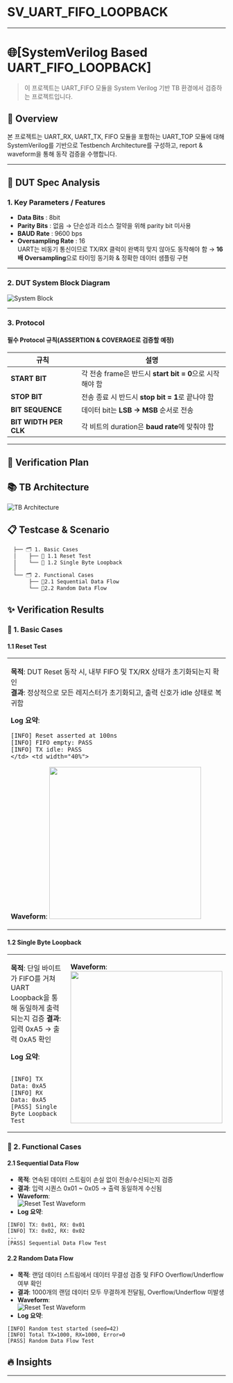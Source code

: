 # SV_UART_FIFO_LOOPBACK

----
# 🌐[SystemVerilog Based UART_FIFO_LOOPBACK]

> 이 프로젝트는 UART_FIFO 모듈을 System Verilog 기반 TB 환경에서 검증하는 프로젝트입니다.


## 🔎 Overview
본 프로젝트는 UART_RX, UART_TX, FIFO 모듈을 포함하는 UART_TOP 모듈에 대해 SystemVerilog를 기반으로 Testbench Architecture를 구성하고, report & waveform을 통해 동작 검증을 수행합니다.

---

## 📌 DUT Spec Analysis

### **1. Key Parameters / Features**
- **Data Bits** : 8bit  
- **Parity Bits** : 없음 → 단순성과 리소스 절약을 위해 parity bit 미사용
- **BAUD Rate** : 9600 bps
- **Oversampling Rate** : 16  
  UART는 비동기 통신이므로 TX/RX 클럭이 완벽히 맞지 않아도 동작해야 함 → **16배 Oversampling**으로 타이밍 동기화 & 정확한 데이터 샘플링 구현
---
### **2. DUT System Block Diagram**
![System Block](https://github.com/user-attachments/assets/f42e7085-e6bc-44c7-9b80-bd48747d063a)

---

### **3. Protocol**

#### **필수 Protocol 규칙(ASSERTION & COVERAGE로 검증할 예정)**
| 규칙 | 설명 |
|------|------|
| **START BIT** | 각 전송 frame은 반드시 **start bit = 0**으로 시작해야 함 |
| **STOP BIT**  | 전송 종료 시 반드시 **stop bit = 1**로 끝나야 함 |
| **BIT SEQUENCE** | 데이터 bit는 **LSB → MSB** 순서로 전송 |
| **BIT WIDTH PER CLK** | 각 비트의 duration은 **baud rate**에 맞춰야 함 |

---


## 🔁 Verification Plan

## 📚 TB Architecture
![TB Architecture](https://github.com/user-attachments/assets/941bc3b9-728d-4a0c-8083-82cdb666bb6d)


## 📋 Testcase & Scenario
```markdown
  ├── 🗂️ 1. Basic Cases
  │    ├── 📂 1.1 Reset Test
  │    └── 📂 1.2 Single Byte Loopback
  │  
  └── 🗂️ 2. Functional Cases  
       ├── 📂2.1 Sequential Data Flow
       └── 📂2.2 Random Data Flow
 ```

## ✨ Verification Results

### 🔹 1. Basic Cases

#### 1.1 Reset Test
<table>
<tr>
<td width="70%">
  
**목적**: DUT Reset 동작 시, 내부 FIFO 및 TX/RX 상태가 초기화되는지 확인  
**결과**: 정상적으로 모든 레지스터가 초기화되고, 출력 신호가 idle 상태로 복귀함  
    
**Log 요약**:
```text
[INFO] Reset asserted at 100ns
[INFO] FIFO empty: PASS
[INFO] TX idle: PASS
</td> <td width="40%">
```

**Waveform**:
<img src="./docs/waveform/reset_test.png" width="350">

</td> </tr> </table>


#### 1.2 Single Byte Loopback
<table>
<tr>
<td width="60%">

**목적**: 단일 바이트가 FIFO를 거쳐 UART Loopback을 통해 동일하게 출력되는지 검증
**결과**: 입력 0xA5 → 출력 0xA5 확인

**Log 요약**:
<pre><code>
[INFO] TX Data: 0xA5
[INFO] RX Data: 0xA5
[PASS] Single Byte Loopback Test
</code></pre>

</td>
<td width="40%">
  
**Waveform**:
<img src="./docs/waveform/reset_test.png" width="350">
  
</td> 
</tr> 
</table>

### 🔹 2. Functional Cases

#### 2.1 Sequential Data Flow
- **목적**: 연속된 데이터 스트림이 손실 없이 전송/수신되는지 검증
- **결과**: 입력 시퀀스 0x01 ~ 0x05 → 출력 동일하게 수신됨
- **Waveform**:  
  ![Reset Test Waveform](./docs/waveform/reset_test.png)  
- **Log 요약**:
```text
[INFO] TX: 0x01, RX: 0x01
[INFO] TX: 0x02, RX: 0x02
...
[PASS] Sequential Data Flow Test
```

#### 2.2 Random Data Flow
- **목적**: 랜덤 데이터 스트림에서 데이터 무결성 검증 및 FIFO Overflow/Underflow 여부 확인
- **결과**: 1000개의 랜덤 데이터 모두 무결하게 전달됨, Overflow/Underflow 미발생
- **Waveform**:  
  ![Reset Test Waveform](./docs/waveform/reset_test.png)  
- **Log 요약**:
```text
[INFO] Random test started (seed=42)
[INFO] Total TX=1000, RX=1000, Error=0
[PASS] Random Data Flow Test
```

## 🔥 Insights
--------------------------
